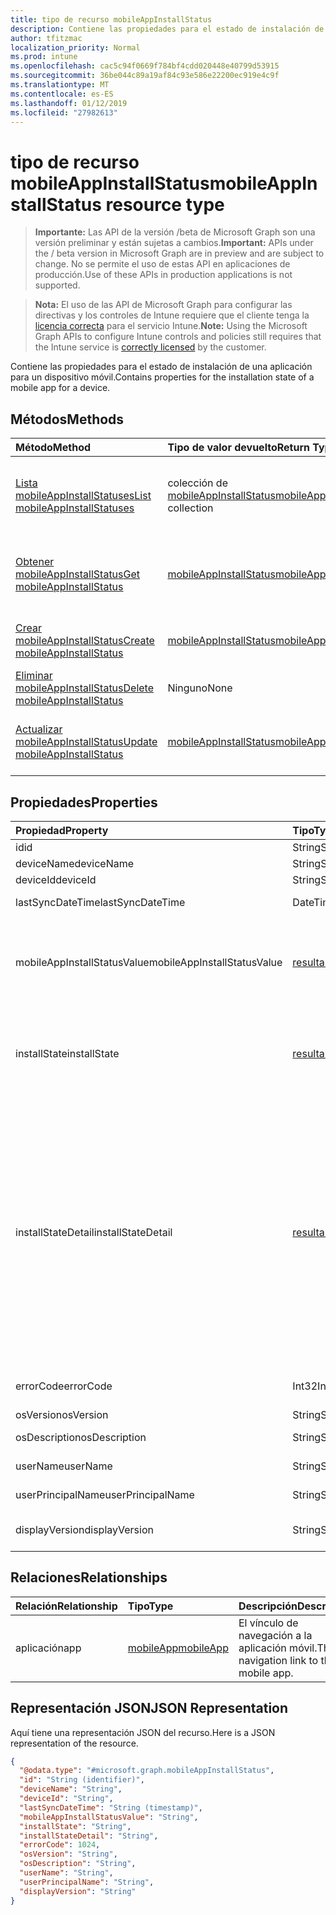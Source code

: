 ```yaml
---
title: tipo de recurso mobileAppInstallStatus
description: Contiene las propiedades para el estado de instalación de una aplicación para un dispositivo móvil.
author: tfitzmac
localization_priority: Normal
ms.prod: intune
ms.openlocfilehash: cac5c94f0669f784bf4cdd020448e40799d53915
ms.sourcegitcommit: 36be044c89a19af84c93e586e22200ec919e4c9f
ms.translationtype: MT
ms.contentlocale: es-ES
ms.lasthandoff: 01/12/2019
ms.locfileid: "27982613"
---
```

# <a name="mobileappinstallstatus-resource-type"></a><span data-ttu-id="7dc95-103">tipo de recurso mobileAppInstallStatus</span><span class="sxs-lookup"><span data-stu-id="7dc95-103">mobileAppInstallStatus resource type</span></span>

> <span data-ttu-id="7dc95-104">**Importante:** Las API de la versión /beta de Microsoft Graph son una versión preliminar y están sujetas a cambios.</span><span class="sxs-lookup"><span data-stu-id="7dc95-104">**Important:** APIs under the / beta version in Microsoft Graph are in preview and are subject to change.</span></span> <span data-ttu-id="7dc95-105">No se permite el uso de estas API en aplicaciones de producción.</span><span class="sxs-lookup"><span data-stu-id="7dc95-105">Use of these APIs in production applications is not supported.</span></span>

> <span data-ttu-id="7dc95-106">**Nota:** El uso de las API de Microsoft Graph para configurar las directivas y los controles de Intune requiere que el cliente tenga la [licencia correcta](https://go.microsoft.com/fwlink/?linkid=839381) para el servicio Intune.</span><span class="sxs-lookup"><span data-stu-id="7dc95-106">**Note:** Using the Microsoft Graph APIs to configure Intune controls and policies still requires that the Intune service is [correctly licensed](https://go.microsoft.com/fwlink/?linkid=839381) by the customer.</span></span>

<span data-ttu-id="7dc95-107">Contiene las propiedades para el estado de instalación de una aplicación para un dispositivo móvil.</span><span class="sxs-lookup"><span data-stu-id="7dc95-107">Contains properties for the installation state of a mobile app for a device.</span></span>
## <a name="methods"></a><span data-ttu-id="7dc95-108">Métodos</span><span class="sxs-lookup"><span data-stu-id="7dc95-108">Methods</span></span>
|<span data-ttu-id="7dc95-109">Método</span><span class="sxs-lookup"><span data-stu-id="7dc95-109">Method</span></span>|<span data-ttu-id="7dc95-110">Tipo de valor devuelto</span><span class="sxs-lookup"><span data-stu-id="7dc95-110">Return Type</span></span>|<span data-ttu-id="7dc95-111">Descripción</span><span class="sxs-lookup"><span data-stu-id="7dc95-111">Description</span></span>|
|:---|:---|:---|
|[<span data-ttu-id="7dc95-112">Lista mobileAppInstallStatuses</span><span class="sxs-lookup"><span data-stu-id="7dc95-112">List mobileAppInstallStatuses</span></span>](../api/intune-apps-mobileappinstallstatus-list.md)|<span data-ttu-id="7dc95-113">colección de [mobileAppInstallStatus](../resources/intune-apps-mobileappinstallstatus.md)</span><span class="sxs-lookup"><span data-stu-id="7dc95-113">[mobileAppInstallStatus](../resources/intune-apps-mobileappinstallstatus.md) collection</span></span>|<span data-ttu-id="7dc95-114">Propiedades de la lista y relaciones de los objetos [mobileAppInstallStatus](../resources/intune-apps-mobileappinstallstatus.md) .</span><span class="sxs-lookup"><span data-stu-id="7dc95-114">List properties and relationships of the [mobileAppInstallStatus](../resources/intune-apps-mobileappinstallstatus.md) objects.</span></span>|
|[<span data-ttu-id="7dc95-115">Obtener mobileAppInstallStatus</span><span class="sxs-lookup"><span data-stu-id="7dc95-115">Get mobileAppInstallStatus</span></span>](../api/intune-apps-mobileappinstallstatus-get.md)|[<span data-ttu-id="7dc95-116">mobileAppInstallStatus</span><span class="sxs-lookup"><span data-stu-id="7dc95-116">mobileAppInstallStatus</span></span>](../resources/intune-apps-mobileappinstallstatus.md)|<span data-ttu-id="7dc95-117">Leer las propiedades y las relaciones del objeto [mobileAppInstallStatus](../resources/intune-apps-mobileappinstallstatus.md) .</span><span class="sxs-lookup"><span data-stu-id="7dc95-117">Read properties and relationships of the [mobileAppInstallStatus](../resources/intune-apps-mobileappinstallstatus.md) object.</span></span>|
|[<span data-ttu-id="7dc95-118">Crear mobileAppInstallStatus</span><span class="sxs-lookup"><span data-stu-id="7dc95-118">Create mobileAppInstallStatus</span></span>](../api/intune-apps-mobileappinstallstatus-create.md)|[<span data-ttu-id="7dc95-119">mobileAppInstallStatus</span><span class="sxs-lookup"><span data-stu-id="7dc95-119">mobileAppInstallStatus</span></span>](../resources/intune-apps-mobileappinstallstatus.md)|<span data-ttu-id="7dc95-120">Crear un nuevo objeto [mobileAppInstallStatus](../resources/intune-apps-mobileappinstallstatus.md) .</span><span class="sxs-lookup"><span data-stu-id="7dc95-120">Create a new [mobileAppInstallStatus](../resources/intune-apps-mobileappinstallstatus.md) object.</span></span>|
|[<span data-ttu-id="7dc95-121">Eliminar mobileAppInstallStatus</span><span class="sxs-lookup"><span data-stu-id="7dc95-121">Delete mobileAppInstallStatus</span></span>](../api/intune-apps-mobileappinstallstatus-delete.md)|<span data-ttu-id="7dc95-122">Ninguno</span><span class="sxs-lookup"><span data-stu-id="7dc95-122">None</span></span>|<span data-ttu-id="7dc95-123">Elimina un [mobileAppInstallStatus](../resources/intune-apps-mobileappinstallstatus.md).</span><span class="sxs-lookup"><span data-stu-id="7dc95-123">Deletes a [mobileAppInstallStatus](../resources/intune-apps-mobileappinstallstatus.md).</span></span>|
|[<span data-ttu-id="7dc95-124">Actualizar mobileAppInstallStatus</span><span class="sxs-lookup"><span data-stu-id="7dc95-124">Update mobileAppInstallStatus</span></span>](../api/intune-apps-mobileappinstallstatus-update.md)|[<span data-ttu-id="7dc95-125">mobileAppInstallStatus</span><span class="sxs-lookup"><span data-stu-id="7dc95-125">mobileAppInstallStatus</span></span>](../resources/intune-apps-mobileappinstallstatus.md)|<span data-ttu-id="7dc95-126">Actualizar las propiedades de un objeto [mobileAppInstallStatus](../resources/intune-apps-mobileappinstallstatus.md) .</span><span class="sxs-lookup"><span data-stu-id="7dc95-126">Update the properties of a [mobileAppInstallStatus](../resources/intune-apps-mobileappinstallstatus.md) object.</span></span>|

## <a name="properties"></a><span data-ttu-id="7dc95-127">Propiedades</span><span class="sxs-lookup"><span data-stu-id="7dc95-127">Properties</span></span>
|<span data-ttu-id="7dc95-128">Propiedad</span><span class="sxs-lookup"><span data-stu-id="7dc95-128">Property</span></span>|<span data-ttu-id="7dc95-129">Tipo</span><span class="sxs-lookup"><span data-stu-id="7dc95-129">Type</span></span>|<span data-ttu-id="7dc95-130">Descripción</span><span class="sxs-lookup"><span data-stu-id="7dc95-130">Description</span></span>|
|:---|:---|:---|
|<span data-ttu-id="7dc95-131">id</span><span class="sxs-lookup"><span data-stu-id="7dc95-131">id</span></span>|<span data-ttu-id="7dc95-132">String</span><span class="sxs-lookup"><span data-stu-id="7dc95-132">String</span></span>|<span data-ttu-id="7dc95-133">Clave de la entidad.</span><span class="sxs-lookup"><span data-stu-id="7dc95-133">Key of the entity.</span></span>|
|<span data-ttu-id="7dc95-134">deviceName</span><span class="sxs-lookup"><span data-stu-id="7dc95-134">deviceName</span></span>|<span data-ttu-id="7dc95-135">String</span><span class="sxs-lookup"><span data-stu-id="7dc95-135">String</span></span>|<span data-ttu-id="7dc95-136">Nombre de dispositivo</span><span class="sxs-lookup"><span data-stu-id="7dc95-136">Device name</span></span>|
|<span data-ttu-id="7dc95-137">deviceId</span><span class="sxs-lookup"><span data-stu-id="7dc95-137">deviceId</span></span>|<span data-ttu-id="7dc95-138">String</span><span class="sxs-lookup"><span data-stu-id="7dc95-138">String</span></span>|<span data-ttu-id="7dc95-139">Identificador de dispositivo</span><span class="sxs-lookup"><span data-stu-id="7dc95-139">Device ID</span></span>|
|<span data-ttu-id="7dc95-140">lastSyncDateTime</span><span class="sxs-lookup"><span data-stu-id="7dc95-140">lastSyncDateTime</span></span>|<span data-ttu-id="7dc95-141">DateTimeOffset</span><span class="sxs-lookup"><span data-stu-id="7dc95-141">DateTimeOffset</span></span>|<span data-ttu-id="7dc95-142">Fecha hora de última sincronización</span><span class="sxs-lookup"><span data-stu-id="7dc95-142">Last sync date time</span></span>|
|<span data-ttu-id="7dc95-143">mobileAppInstallStatusValue</span><span class="sxs-lookup"><span data-stu-id="7dc95-143">mobileAppInstallStatusValue</span></span>|[<span data-ttu-id="7dc95-144">resultantAppState</span><span class="sxs-lookup"><span data-stu-id="7dc95-144">resultantAppState</span></span>](../resources/intune-shared-resultantappstate.md)|<span data-ttu-id="7dc95-145">El estado de instalación de la aplicación.</span><span class="sxs-lookup"><span data-stu-id="7dc95-145">The install state of the app.</span></span> <span data-ttu-id="7dc95-146">Los valores posibles son: `installed`, `failed`, `notInstalled`, `uninstallFailed`, `pendingInstall`, `unknown` y `notApplicable`.</span><span class="sxs-lookup"><span data-stu-id="7dc95-146">Possible values are: `installed`, `failed`, `notInstalled`, `uninstallFailed`, `pendingInstall`, `unknown`, `notApplicable`.</span></span>|
|<span data-ttu-id="7dc95-147">installState</span><span class="sxs-lookup"><span data-stu-id="7dc95-147">installState</span></span>|[<span data-ttu-id="7dc95-148">resultantAppState</span><span class="sxs-lookup"><span data-stu-id="7dc95-148">resultantAppState</span></span>](../resources/intune-shared-resultantappstate.md)|<span data-ttu-id="7dc95-149">El estado de instalación de la aplicación.</span><span class="sxs-lookup"><span data-stu-id="7dc95-149">The install state of the app.</span></span> <span data-ttu-id="7dc95-150">Los valores posibles son: `installed`, `failed`, `notInstalled`, `uninstallFailed`, `pendingInstall`, `unknown` y `notApplicable`.</span><span class="sxs-lookup"><span data-stu-id="7dc95-150">Possible values are: `installed`, `failed`, `notInstalled`, `uninstallFailed`, `pendingInstall`, `unknown`, `notApplicable`.</span></span>|
|<span data-ttu-id="7dc95-151">installStateDetail</span><span class="sxs-lookup"><span data-stu-id="7dc95-151">installStateDetail</span></span>|[<span data-ttu-id="7dc95-152">resultantAppStateDetail</span><span class="sxs-lookup"><span data-stu-id="7dc95-152">resultantAppStateDetail</span></span>](../resources/intune-apps-resultantappstatedetail.md)|<span data-ttu-id="7dc95-153">Detalle de estado de instalación de la aplicación.</span><span class="sxs-lookup"><span data-stu-id="7dc95-153">The install state detail of the app.</span></span> <span data-ttu-id="7dc95-154">Los valores posibles son: `noAdditionalDetails`, `seeInstallErrorCode`, `seeUninstallErrorCode`, `pendingReboot`, `platformNotApplicable`, `minimumCpuSpeedNotMet`, `minimumLogicalProcessorCountNotMet`, `minimumPhysicalMemoryNotMet`, `minimumOsVersionNotMet`, `minimumDiskSpaceNotMet` y `processorArchitectureNotApplicable`.</span><span class="sxs-lookup"><span data-stu-id="7dc95-154">Possible values are: `noAdditionalDetails`, `seeInstallErrorCode`, `seeUninstallErrorCode`, `pendingReboot`, `platformNotApplicable`, `minimumCpuSpeedNotMet`, `minimumLogicalProcessorCountNotMet`, `minimumPhysicalMemoryNotMet`, `minimumOsVersionNotMet`, `minimumDiskSpaceNotMet`, `processorArchitectureNotApplicable`.</span></span>|
|<span data-ttu-id="7dc95-155">errorCode</span><span class="sxs-lookup"><span data-stu-id="7dc95-155">errorCode</span></span>|<span data-ttu-id="7dc95-156">Int32</span><span class="sxs-lookup"><span data-stu-id="7dc95-156">Int32</span></span>|<span data-ttu-id="7dc95-157">El error de código para la instalación o desinstalación de errores.</span><span class="sxs-lookup"><span data-stu-id="7dc95-157">The error code for install or uninstall failures.</span></span>|
|<span data-ttu-id="7dc95-158">osVersion</span><span class="sxs-lookup"><span data-stu-id="7dc95-158">osVersion</span></span>|<span data-ttu-id="7dc95-159">String</span><span class="sxs-lookup"><span data-stu-id="7dc95-159">String</span></span>|<span data-ttu-id="7dc95-160">Versión del sistema operativo</span><span class="sxs-lookup"><span data-stu-id="7dc95-160">OS Version</span></span>|
|<span data-ttu-id="7dc95-161">osDescription</span><span class="sxs-lookup"><span data-stu-id="7dc95-161">osDescription</span></span>|<span data-ttu-id="7dc95-162">String</span><span class="sxs-lookup"><span data-stu-id="7dc95-162">String</span></span>|<span data-ttu-id="7dc95-163">Descripción del sistema operativo</span><span class="sxs-lookup"><span data-stu-id="7dc95-163">OS Description</span></span>|
|<span data-ttu-id="7dc95-164">userName</span><span class="sxs-lookup"><span data-stu-id="7dc95-164">userName</span></span>|<span data-ttu-id="7dc95-165">String</span><span class="sxs-lookup"><span data-stu-id="7dc95-165">String</span></span>|<span data-ttu-id="7dc95-166">Nombre de usuario del dispositivo</span><span class="sxs-lookup"><span data-stu-id="7dc95-166">Device User Name</span></span>|
|<span data-ttu-id="7dc95-167">userPrincipalName</span><span class="sxs-lookup"><span data-stu-id="7dc95-167">userPrincipalName</span></span>|<span data-ttu-id="7dc95-168">String</span><span class="sxs-lookup"><span data-stu-id="7dc95-168">String</span></span>|<span data-ttu-id="7dc95-169">Nombre principal de usuario</span><span class="sxs-lookup"><span data-stu-id="7dc95-169">User Principal Name</span></span>|
|<span data-ttu-id="7dc95-170">displayVersion</span><span class="sxs-lookup"><span data-stu-id="7dc95-170">displayVersion</span></span>|<span data-ttu-id="7dc95-171">String</span><span class="sxs-lookup"><span data-stu-id="7dc95-171">String</span></span>|<span data-ttu-id="7dc95-172">Versión legible humano de la aplicación</span><span class="sxs-lookup"><span data-stu-id="7dc95-172">Human readable version of the application</span></span>|

## <a name="relationships"></a><span data-ttu-id="7dc95-173">Relaciones</span><span class="sxs-lookup"><span data-stu-id="7dc95-173">Relationships</span></span>
|<span data-ttu-id="7dc95-174">Relación</span><span class="sxs-lookup"><span data-stu-id="7dc95-174">Relationship</span></span>|<span data-ttu-id="7dc95-175">Tipo</span><span class="sxs-lookup"><span data-stu-id="7dc95-175">Type</span></span>|<span data-ttu-id="7dc95-176">Descripción</span><span class="sxs-lookup"><span data-stu-id="7dc95-176">Description</span></span>|
|:---|:---|:---|
|<span data-ttu-id="7dc95-177">aplicación</span><span class="sxs-lookup"><span data-stu-id="7dc95-177">app</span></span>|[<span data-ttu-id="7dc95-178">mobileApp</span><span class="sxs-lookup"><span data-stu-id="7dc95-178">mobileApp</span></span>](../resources/intune-apps-mobileapp.md)|<span data-ttu-id="7dc95-179">El vínculo de navegación a la aplicación móvil.</span><span class="sxs-lookup"><span data-stu-id="7dc95-179">The navigation link to the mobile app.</span></span>|

## <a name="json-representation"></a><span data-ttu-id="7dc95-180">Representación JSON</span><span class="sxs-lookup"><span data-stu-id="7dc95-180">JSON Representation</span></span>
<span data-ttu-id="7dc95-181">Aquí tiene una representación JSON del recurso.</span><span class="sxs-lookup"><span data-stu-id="7dc95-181">Here is a JSON representation of the resource.</span></span>
<!-- {
  "blockType": "resource",
  "keyProperty": "id",
  "@odata.type": "microsoft.graph.mobileAppInstallStatus"
}
-->
``` json
{
  "@odata.type": "#microsoft.graph.mobileAppInstallStatus",
  "id": "String (identifier)",
  "deviceName": "String",
  "deviceId": "String",
  "lastSyncDateTime": "String (timestamp)",
  "mobileAppInstallStatusValue": "String",
  "installState": "String",
  "installStateDetail": "String",
  "errorCode": 1024,
  "osVersion": "String",
  "osDescription": "String",
  "userName": "String",
  "userPrincipalName": "String",
  "displayVersion": "String"
}
```





